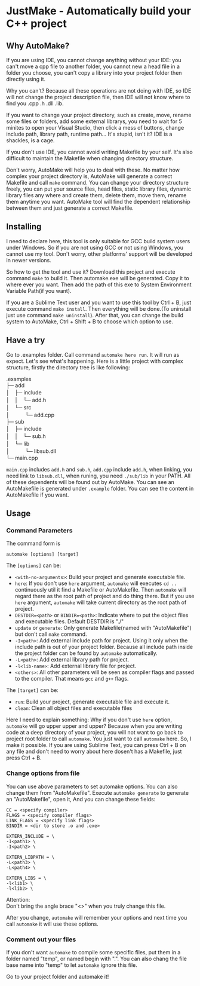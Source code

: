 # JustMake - Automatically build your C++ project

## Why AutoMake?
If you are using IDE, you cannot change anything without your IDE: you can't move a cpp file to another folder, you cannot new a head file in a folder you choose, you can't copy a library into your project folder then directly using it.

Why you can't? Because all these operations are not doing with IDE, so IDE will not change the project description file, then IDE will not know where to find you .cpp .h .dll .lib.

If you want to change your project directory, such as create, move, rename some files or folders, add some external librarys, you need to wait for 5 minites to open your Visual Studio, then click a mess of buttons, change include path, library path, runtime path... It's stupid, isn't it? IDE is a shackles, is a cage.

If you don't use IDE, you cannot avoid writing Makefile by your self. It's also difficult to maintain the Makefile when changing directory structure.

Don't worry, AutoMake will help you to deal with these. No matter how complex your project directory is, AutoMake will generate a correct Makefile and call ``make`` command. You can change your directory structure freely, you can put your source files, head files, static library files, dynamic library files any where and create them, delete them, move them, rename them anytime you want. AutoMake tool will find the dependent relationship between them and just generate a correct Makefile.

## Installing
I need to declare here, this tool is only suitable for GCC build system users under Windows. So if you are not using GCC or not using Windows, you cannot use my tool. Don't worry, other platforms' support will be developed in newer versions.

So how to get the tool and use it? Download this project and execute command ``make`` to build it. Then automake.exe will be generated. Copy it to where ever you want. Then add the path of this exe to System Environment Variable Path(if you want).

If you are a Sublime Text user and you want to use this tool by Ctrl + B, just execute command ``make install``. Then everything will be done.(To uninstall just use command ``make uninstall``). After that, you can change the build system to AutoMake, Ctrl + Shift + B to choose which option to use.

## Have a try
Go to .examples folder. Call command ``automake here run``. It will run as expect.
Let's see what's happening. Here is a little project with complex structure, firstly the directory tree is like following:

.examples  
├─ add  
│　├─ include  
│　│　└─ add.h  
│　└─ src  
│　　　└─ add.cpp  
├─ sub  
│　├─ include  
│　│　└─ sub.h  
│　└─ lib  
│　　　└─ libsub.dll  
└─ main.cpp

``main.cpp`` includes ``add.h`` and ``sub.h``, ``add.cpp`` include ``add.h``, when linking, you need link to ``libsub.dll``, when runing, you need ``./sub/lib`` in your PATH. All of these dependents will be found out by AutoMake. You can see an AutoMakefile is generated under ``.example`` folder. You can see the content in AutoMakefile if you want.

## Usage

### Command Parameters
The command form is
```
automake [options] [target]
```

The ``[options]`` can be:
* ``<with-no-arguments>``: Build your project and generate executable file.
* ``here``: If you don't use ``here`` argument, ``automake`` will executes ``cd ..`` continuously util it find a Makefile or AutoMakefile. Then ``automake`` will regard there as the root path of project and do thing there. But if you use ``here`` argument, ``automake`` will take current directory as the root path of project.
* ``DESTDIR=<path>`` or ``BINDIR=<path>``: Indicate where to put the object files and executable files. Default DESTDIR is "./"
* ``update`` or ``generate``: Only generate Makefile(named with "AutoMakefile") but don't call ``make`` command.
* ``-I<path>``: Add external include path for project. Using it only when the include path is out of your project folder. Because all include path inside the project folder can be found by ``automake`` automatically.
* ``-L<path>``: Add external library path for project.
* ``-l<lib-name>``: Add external library file for project.
* ``<others>``: All other parameters will be seen as compiler flags and passed to the compiler. That means ``gcc`` and ``g++`` flags.

The ``[target]`` can be:
* ``run``: Build your project, generate executable file and execute it.
* ``clean``: Clean all object files and executable files

Here I need to explain something: Why if you don't use ``here`` option, ``automake`` will go upper upper and upper? Because when you are writing code at a deep directory of your project, you will not want to go back to project root folder to call ``automake``. You just want to call ``automake`` here. So, I make it possible. If you are using Sublime Text, you can press Ctrl + B on any file and don't need to worry about here dosen't has a Makefile, just press Ctrl + B.

### Change options from file
You can use above parameters to set automake options. You can also change them from "AutoMakefile". Execute
``automake generate`` to generate an "AutoMakefile", open it, And you can change these fields:
```
CC = <specify compiler> 
FLAGS = <specify compiler flags>
LINK_FLAGS = <specify link flags>
BINDIR = <dir to store .o and .exe>

EXTERN_INCLUDE = \
-I<path1> \
-I<path2> \

EXTERN_LIBPATH = \
-L<path3> \
-L<path4> \

EXTERN_LIBS = \
-l<lib1> \
-l<lib2> \
```
Attention:  
Don't bring the angle brace "<>" when you truly change this file.

After you change, ``automake`` will remember your options and next time you call ``automake`` it will use these options.

### Comment out your files
If you don't want ``automake`` to compile some specific files, put them in a folder named "temp", or named begin with ".". You can also chang the file base name into "temp" to let ``automake`` ignore this file.

Go to your project folder and automake it!
